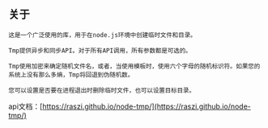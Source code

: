 ## 关于

```
这是一个广泛使用的库，用于在node.js环境中创建临时文件和目录。

Tmp提供异步和同步API。对于所有API调用，所有参数都是可选的。

Tmp使用加密来确定随机文件名，或者，当使用模板时，使用六个字母的随机标识符。如果您的系统上没有那么多熵，Tmp将回退到伪随机数。

您可以设置是否要在进程退出时删除临时文件，也可以设置目标目录。
```

api文档：[https://raszi.github.io/node-tmp/](https://raszi.github.io/node-tmp/)
